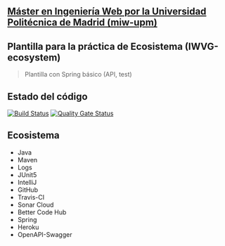 ## [Máster en Ingeniería Web por la Universidad Politécnica de Madrid (miw-upm)](http://miw.etsisi.upm.es)
## Plantilla para la práctica de Ecosistema (IWVG-ecosystem)
> Plantilla con Spring básico (API, test) 

## Estado del código
[![Build Status](https://travis-ci.org/JulianCuestas/ecosystem-demo.svg?branch=develop)](https://travis-ci.org/JulianCuestas/ecosystem-demo)
[![Quality Gate Status](https://sonarcloud.io/api/project_badges/measure?project=JulianCuestas_ecosystem-demo&metric=alert_status)](https://sonarcloud.io/dashboard?id=JulianCuestas_ecosystem-demo)

## Ecosistema
* Java
* Maven
* Logs
* JUnit5
* IntelliJ
* GitHub
* Travis-CI
* Sonar Cloud
* Better Code Hub
* Spring
* Heroku
* OpenAPI-Swagger
